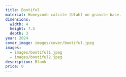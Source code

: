 ```yaml
---
title: Bootiful
material: Honeycomb calcite (Utah) on granite base.
dimensions:
  width: 4
  height: 7.5
  depth: 3
year: 2024
cover_image: images/cover/bootiful.jpeg
images:
  - images/bootiful1.jpeg
  - images/bootiful2.jpeg
description: Blank
price: 0
---
```

